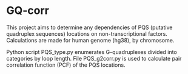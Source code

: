 # GQ-corr

This project aims to determine any dependencies of PQS (putative quadruplex sequences) locations on non-transcriptional factors. Calculations are made for human genome (hg38), by chromosome.

Python script PQS_type.py enumerates G-quadruplexes divided into categories by loop length. File PQS_g2corr.py is used to calculate pair correlation function (PCF) of the PQS locations. 
